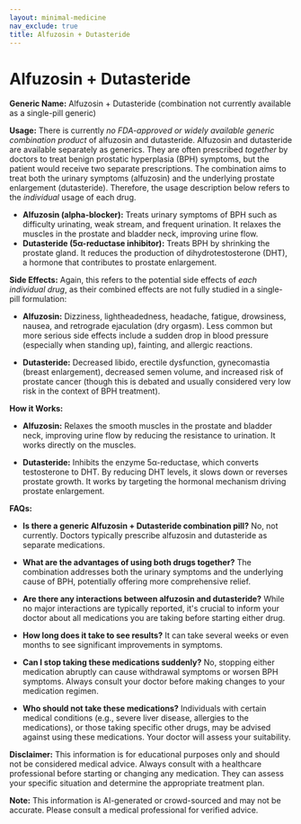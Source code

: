 ```yaml
---
layout: minimal-medicine
nav_exclude: true
title: Alfuzosin + Dutasteride
---
```


# Alfuzosin + Dutasteride

**Generic Name:** Alfuzosin + Dutasteride (combination not currently available as a single-pill generic)


**Usage:**  There is currently *no FDA-approved or widely available generic combination product* of alfuzosin and dutasteride.  Alfuzosin and dutasteride are available separately as generics.  They are often prescribed *together* by doctors to treat benign prostatic hyperplasia (BPH) symptoms, but the patient would receive two separate prescriptions.  The combination aims to treat both the urinary symptoms (alfuzosin) and the underlying prostate enlargement (dutasteride).  Therefore, the usage description below refers to the *individual* usage of each drug.

* **Alfuzosin (alpha-blocker):**  Treats urinary symptoms of BPH such as difficulty urinating, weak stream, and frequent urination.  It relaxes the muscles in the prostate and bladder neck, improving urine flow.
* **Dutasteride (5α-reductase inhibitor):** Treats BPH by shrinking the prostate gland. It reduces the production of dihydrotestosterone (DHT), a hormone that contributes to prostate enlargement.


**Side Effects:** Again, this refers to the potential side effects of *each individual drug*, as their combined effects are not fully studied in a single-pill formulation:


* **Alfuzosin:** Dizziness, lightheadedness, headache, fatigue, drowsiness, nausea, and retrograde ejaculation (dry orgasm).  Less common but more serious side effects include a sudden drop in blood pressure (especially when standing up), fainting, and allergic reactions.

* **Dutasteride:**  Decreased libido, erectile dysfunction, gynecomastia (breast enlargement), decreased semen volume, and increased risk of prostate cancer (though this is debated and usually considered very low risk in the context of BPH treatment).


**How it Works:**


* **Alfuzosin:** Relaxes the smooth muscles in the prostate and bladder neck, improving urine flow by reducing the resistance to urination. It works directly on the muscles.

* **Dutasteride:**  Inhibits the enzyme 5α-reductase, which converts testosterone to DHT. By reducing DHT levels, it slows down or reverses prostate growth. It works by targeting the hormonal mechanism driving prostate enlargement.


**FAQs:**


* **Is there a generic Alfuzosin + Dutasteride combination pill?** No, not currently.  Doctors typically prescribe alfuzosin and dutasteride as separate medications.

* **What are the advantages of using both drugs together?** The combination addresses both the urinary symptoms and the underlying cause of BPH, potentially offering more comprehensive relief.

* **Are there any interactions between alfuzosin and dutasteride?** While no major interactions are typically reported, it's crucial to inform your doctor about all medications you are taking before starting either drug.

* **How long does it take to see results?**  It can take several weeks or even months to see significant improvements in symptoms.

* **Can I stop taking these medications suddenly?** No, stopping either medication abruptly can cause withdrawal symptoms or worsen BPH symptoms.  Always consult your doctor before making changes to your medication regimen.

* **Who should not take these medications?**  Individuals with certain medical conditions (e.g., severe liver disease, allergies to the medications), or those taking specific other drugs, may be advised against using these medications.  Your doctor will assess your suitability.


**Disclaimer:** This information is for educational purposes only and should not be considered medical advice. Always consult with a healthcare professional before starting or changing any medication. They can assess your specific situation and determine the appropriate treatment plan.


**Note:** This information is AI-generated or crowd-sourced and may not be accurate. Please consult a medical professional for verified advice.